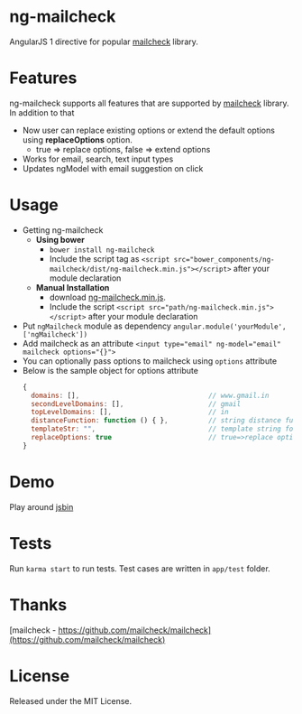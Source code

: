 # ng-mailcheck
AngularJS 1 directive for popular [mailcheck](https://github.com/mailcheck/mailcheck) library.

# Features
ng-mailcheck supports all features that are supported by [mailcheck](https://github.com/mailcheck/mailcheck) library. In addition to that 
* Now user can replace existing options or extend the default options using **replaceOptions** option.  
    * true => replace options, false => extend options     
* Works for email, search, text input types
* Updates ngModel with email suggestion on click

# Usage
* Getting ng-mailcheck
    * **Using bower**
        * `bower install ng-mailcheck`
        * Include the script tag as `<script src="bower_components/ng-mailcheck/dist/ng-mailcheck.min.js"></script>` after your module declaration
    * **Manual Installation**
        * download [ng-mailcheck.min.js](https://rawgit.com/gangadharjannu/ng-mailcheck/master/dist/ng-mailcheck.min.js).
        * Include the script `<script src="path/ng-mailcheck.min.js"></script>` after your module declaration
* Put `ngMailcheck` module as dependency `angular.module('yourModule', ['ngMailcheck'])`
* Add mailcheck as an attribute `<input type="email" ng-model="email" mailcheck options="{}">`
* You can optionally pass options to mailcheck using `options` attribute
* Below is the sample object for options attribute  
    ```javascript  
    {
      domains: [],                                // www.gmail.in
      secondLevelDomains: [],                     // gmail
      topLevelDomains: [],                        // in
      distanceFunction: function () { },          // string distance function
      templateStr: "",                            // template string for email suggestion
      replaceOptions: true                        // true=>replace options, false=>concat options
    }
    ```

# Demo
Play around [jsbin](http://jsbin.com/mebewud/edit?html,js,output) 

# Tests 
Run `karma start` to run tests.  Test cases are written in `app/test` folder.

# Thanks
[mailcheck - https://github.com/mailcheck/mailcheck](https://github.com/mailcheck/mailcheck)

# License
Released under the MIT License.